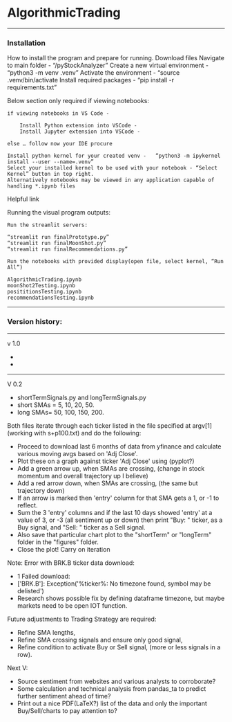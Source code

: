 # AlgorithmicTrading
---
### Installation
How to install the program and prepare for running.
Download files
Navigate to main folder - 				“/pyStockAnalyzer”
Create a new virtual environment -			“python3 -m venv .venv”
Activate the environment - 				“source .venv/bin/activate
Install required packages - 				“pip install -r requirements.txt”


Below section only required if viewing notebooks:

	if viewing notebooks in VS Code - 

		Install Python extension into VSCode -
 		Install Jupyter extension into VSCode -

	else … follow now your IDE procure

    Install python kernel for your created venv - 	“python3 -m ipykernel install --user --name=.venv”
    Select your installed kernel to be used with your notebook - “Select Kernel” button in top right.
    Alternatively notebooks may be viewed in any application capable of handling *.ipynb files

Helpful link

Running the visual program outputs:

    Run the streamlit servers:

	“streamlit run finalPrototype.py”
	“streamlit run finalMoonShot.py”
	“streamlit run finalRecommendations.py”

    Run the notebooks with provided display(open file, select kernel, “Run All”)

 	AlgorithmicTrading.ipynb
 	moonShot2Testing.ipynb
 	posititionsTesting.ipynb
 	recommendationsTesting.ipynb

---
### Version history:
---
v 1.0

- 
- 
---
V 0.2
- shortTermSignals.py and longTermSignals.py
- short SMAs = 5, 10, 20, 50. 
- long SMAs= 50, 100, 150, 200.

Both files iterate through each ticker listed in the file specified at argv[1] (working with s+p100.txt) and do the following:
  - Proceed to download last 6 months of data from yfinance and calculate various moving avgs based on 'Adj Close'.
  - Plot these on a graph against ticker 'Adj Close' using (pyplot?)
  - Add a green arrow up, when SMAs are crossing, (change in stock momentum and overall trajectory up I believe)
  - Add a red arrow down, when SMAs are crossing, (the same but trajectory down)
  - If an arrow is marked then 'entry' column for that SMA gets a 1, or -1 to reflect.
  - Sum the 3 'entry' columns and if the last 10 days showed 'entry' at a value of 3, or -3 (all sentiment up or down) then print "Buy: " ticker, as a Buy signal, and "Sell: " ticker as a Sell signal.
  - Also save that particular chart plot to the "shortTerm" or "longTerm" folder in the "figures" folder.
  - Close the plot!
Carry on iteration


Note: Error with BRK.B ticker data download:
  - 1 Failed download:
  - ['BRK.B']: Exception('%ticker%: No timezone found, symbol may be delisted')
  - Research shows possible fix by defining dataframe timezone, but maybe markets need to be open IOT function.


Future adjustments to Trading Strategy are required:
- Refine SMA lengths,
- Refine SMA crossing signals and ensure only good signal,
- Refine condition to activate Buy or Sell signal, (more or less signals in a row).


Next V:
- Source sentiment from websites and various analysts to corroborate?
- Some calculation and technical analysis from pandas_ta to predict further sentiment ahead of time?
- Print out a nice PDF(LaTeX?) list of the data and only the important Buy/Sell/charts to pay attention to?
